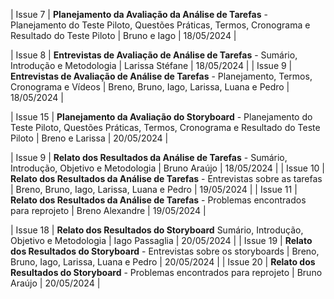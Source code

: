 
| Issue 7                 | <b>Planejamento da Avaliação da Análise de Tarefas</b> - Planejamento do Teste Piloto, Questões Práticas, Termos, Cronograma e Resultado do Teste Piloto | Bruno e Iago                               | 18/05/2024      |

| Issue 8                 | <b>Entrevistas de Avaliação de Análise de Tarefas</b> - Sumário, Introdução e Metodologia                                                                | Larissa Stéfane                            | 18/05/2024      |
| Issue 9                 | <b>Entrevistas de Avaliação de Análise de Tarefas</b> - Planejamento, Termos, Cronograma e Vídeos                                                        | Breno, Bruno, Iago, Larissa, Luana e Pedro | 18/05/2024      |

| Issue 15                | <b>Planejamento da Avaliação do Storyboard</b> - Planejamento do Teste Piloto, Questões Práticas, Termos, Cronograma e Resultado do Teste Piloto         | Breno e Larissa                            | 20/05/2024      |


| Issue 9                 | <b>Relato dos Resultados da Análise de Tarefas</b> - Sumário, Introdução, Objetivo e Metodologia                   | Bruno Araújo                               | 18/05/2024      |
| Issue 10                | <b>Relato dos Resultados da Análise de Tarefas</b> - Entrevistas sobre as tarefas                                  | Breno, Bruno, Iago, Larissa, Luana e Pedro | 19/05/2024      |
| Issue 11                | <b>Relato dos Resultados da Análise de Tarefas</b> - Problemas encontrados para reprojeto                          | Breno Alexandre                            | 19/05/2024      |

| Issue 18                | <b>Relato dos Resultados do Storyboard</b> Sumário, Introdução, Objetivo e Metodologia                             | Iago Passaglia                             | 20/05/2024      |
| Issue 19                | <b>Relato dos Resultados do Storyboard</b> - Entrevistas sobre os storyboards                                      | Breno, Bruno, Iago, Larissa, Luana e Pedro | 20/05/2024      |
| Issue 20                | <b>Relato dos Resultados do Storyboard</b> - Problemas encontrados para reprojeto                                  | Bruno Araújo                               | 20/05/2024      |
